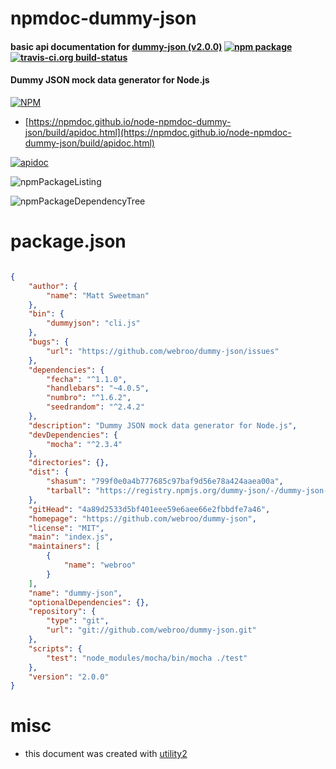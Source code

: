 # npmdoc-dummy-json

#### basic api documentation for  [dummy-json (v2.0.0)](https://github.com/webroo/dummy-json)  [![npm package](https://img.shields.io/npm/v/npmdoc-dummy-json.svg?style=flat-square)](https://www.npmjs.org/package/npmdoc-dummy-json) [![travis-ci.org build-status](https://api.travis-ci.org/npmdoc/node-npmdoc-dummy-json.svg)](https://travis-ci.org/npmdoc/node-npmdoc-dummy-json)

#### Dummy JSON mock data generator for Node.js

[![NPM](https://nodei.co/npm/dummy-json.png?downloads=true&downloadRank=true&stars=true)](https://www.npmjs.com/package/dummy-json)

- [https://npmdoc.github.io/node-npmdoc-dummy-json/build/apidoc.html](https://npmdoc.github.io/node-npmdoc-dummy-json/build/apidoc.html)

[![apidoc](https://npmdoc.github.io/node-npmdoc-dummy-json/build/screenCapture.buildCi.browser.%252Ftmp%252Fbuild%252Fapidoc.html.png)](https://npmdoc.github.io/node-npmdoc-dummy-json/build/apidoc.html)

![npmPackageListing](https://npmdoc.github.io/node-npmdoc-dummy-json/build/screenCapture.npmPackageListing.svg)

![npmPackageDependencyTree](https://npmdoc.github.io/node-npmdoc-dummy-json/build/screenCapture.npmPackageDependencyTree.svg)



# package.json

```json

{
    "author": {
        "name": "Matt Sweetman"
    },
    "bin": {
        "dummyjson": "cli.js"
    },
    "bugs": {
        "url": "https://github.com/webroo/dummy-json/issues"
    },
    "dependencies": {
        "fecha": "^1.1.0",
        "handlebars": "~4.0.5",
        "numbro": "^1.6.2",
        "seedrandom": "^2.4.2"
    },
    "description": "Dummy JSON mock data generator for Node.js",
    "devDependencies": {
        "mocha": "^2.3.4"
    },
    "directories": {},
    "dist": {
        "shasum": "799f0e0a4b777685c97baf9d56e78a424aaea00a",
        "tarball": "https://registry.npmjs.org/dummy-json/-/dummy-json-2.0.0.tgz"
    },
    "gitHead": "4a89d2533d5bf401eee59e6aee66e2fbbdfe7a46",
    "homepage": "https://github.com/webroo/dummy-json",
    "license": "MIT",
    "main": "index.js",
    "maintainers": [
        {
            "name": "webroo"
        }
    ],
    "name": "dummy-json",
    "optionalDependencies": {},
    "repository": {
        "type": "git",
        "url": "git://github.com/webroo/dummy-json.git"
    },
    "scripts": {
        "test": "node_modules/mocha/bin/mocha ./test"
    },
    "version": "2.0.0"
}
```



# misc
- this document was created with [utility2](https://github.com/kaizhu256/node-utility2)
